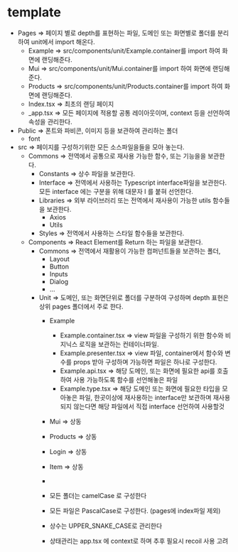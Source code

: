 # template



- Pages => 페이지 별로 depth를 표현하는 파일, 도메인 또는 화면별로 폴더를 분리하여 unit에서 import 해온다.
    - Example => src/components/unit/Example.container를 import 하여 화면에 랜딩해준다.
    - Mui => src/components/unit/Mui.container를 import 하여 화면에 랜딩해준다.
    - Products => src/components/unit/Products.container를 import 하여 화면에 랜딩해준다.
    - Index.tsx => 최초의 랜딩 페이지
    - _app.tsx => 모든 페이지에 적용할 공통 레이아웃이며, context 등을 선언하여 속성을 관리한다.
- Public => 폰트와 파비콘, 이미지 등을 보관하여 관리하는 폴더
    - font
- src => 페이지를 구성하기위한 모든 소스파일을들을 모아 놓는다.
    - Commons => 전역에서 공통으로 재사용 가능한 함수, 또는 기능을을 보관한다.
        - Constants => 상수 파일을 보관한다.
        - Interface => 전역에서 사용하는 Typescript interface파일을 보관한다. 모든 interface 에는 구분을 위해 대문자 I 를 붙혀 선언한다.
        - Libraries => 외부 라이브러리 또는 전역에서  재사용이 가능한 utils 함수들을 보관한다.
            - Axios
            - Utils
        - Styles => 전역에서 사용하는 스타일 함수들을 보관한다. 
    - Components => React Element를 Return 하는 파일을 보관한다.
        - Commons => 전역에서 재활용이 가능한 컴퍼넌트들을 보관하는 폴더, 
            - Layout
            - Button
            - Inputs
            - Dialog
            - …
        - Unit => 도메인, 또는 화면단위로 폴더를 구분하여 구성하며 depth 표현은 상위 pages 폴더에서 주로 한다. 
            - Example
                - Example.container.tsx => view 파일을 구성하기 위한 함수와 비지닉스 로직을 보관하는 컨테이너파일.
                - Example.presenter.tsx => view 파일,  container에서 함수와 변수를 props 받아 구성하며 가능하면 파일은 하나로 구성한다.
                - Example.api.tsx => 해당 도메인, 또는 화면에 필요한 api를 호출하여 사용 가능하도록 함수를 선언해놓은 파일
                - Example.type.tsx => 해당 도메인 또는 화면에 필요한 타입을 모아놓은 파일, 한곳이상에 재사용하는 interface만 보관하며 재사용되지 않는다면 해당 파일에서 직접 interface 선언하여 사용할것
            - Mui => 상동
            - Products => 상동
            - Login => 상동
            - Item => 상동
            - 





            - 모든 폴더는 camelCase 로 구성한다
            - 모든 파일은 PascalCase로 구성한다. (pages에 index파일 제외)
            - 상수는 UPPER_SNAKE_CASE로 관리한다
            - 상태관리는 app.tsx 에 context로 하며 추후 필요시 recoil 사용 고려

